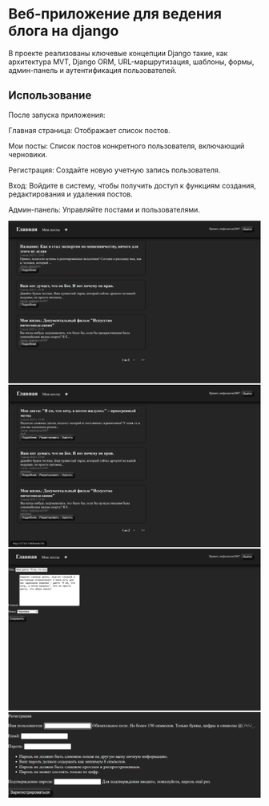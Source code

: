 # Веб-приложение для ведения блога на django

В проекте реализованы ключевые концепции Django такие, как архитектура MVT, Django ORM,
URL-маршрутизация, шаблоны, формы, админ-панель и аутентификация пользователей.

## Использование
После запуска приложения:

Главная страница: Отображает список постов.

Мои посты: Список постов конкретного пользователя, включающий черновики.

Регистрация: Создайте новую учетную запись пользователя.

Вход: Войдите в систему, чтобы получить доступ к функциям создания, редактирования и удаления постов.

Админ-панель: Управляйте постами и пользователями.

<img src="screenshots/mainpage.png" alt="Главная страница">
<img src="screenshots/user_posts.png" alt="Главная страница">
<img src="screenshots/edit_post.png" alt="Главная страница">
<img src="screenshots/registration.png" alt="Главная страница">